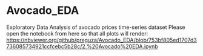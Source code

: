 # Avocado_EDA
Exploratory Data Analysis of avocado prices time-series dataset
Please open the notebook from here so that all plots will render: https://nbviewer.org/github/preguza/Avocado_EDA/blob/753bf805ed1707d3736085734921ccfcebc5b28c/2.%20Avocado%20EDA.ipynb 
